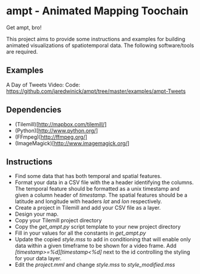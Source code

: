 ampt - Animated Mapping Toochain
====
Get ampt, bro!

This project aims to provide some instructions and examples for building animated visualizations of spatiotemporal data. The following software/tools are required.

## Examples
A Day of Tweets
Video: 
Code: https://github.com/jaredwinick/ampt/tree/master/examples/ampt-Tweets

## Dependencies
* (Tilemill)[http://mapbox.com/tilemill/]
* (Python)[http://www.python.org/]
* (FFmpeg)[http://ffmpeg.org/]
* (ImageMagick)[http://www.imagemagick.org/]

## Instructions
* Find some data that has both temporal and spatial features. 
* Format your data in a CSV file with the a header identifying the columns. The temporal feature should be formatted as a unix timestamp and given a column header of *timestamp*. The spatial features should be a latitude and longitude with headers *lat* and *lon* respectively.
* Create a project in Tilemill and add your CSV file as a layer.
* Design your map.
* Copy your Tilemill project directory
* Copy the *get_ampt.py* script template to your new project directory
* Fill in your values for all the constants in *get_ampt.py*
* Update the copied *style.mss* to add in conditioning that will enable only data within a given timeframe to be shown for a video frame. Add *[timestamp>=%d][timestamp<%d]* next to the id controlling the styling for your data layer.
* Edit the *project.mml* and change *style.mss* to *style_modified.mss*

